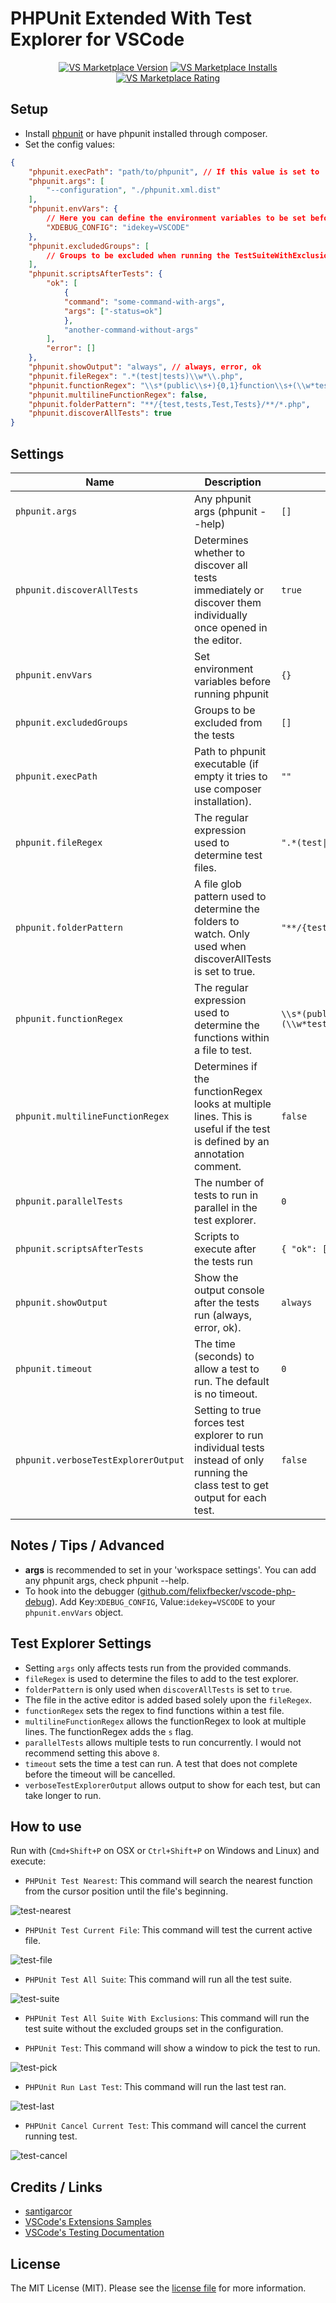 # PHPUnit Extended With Test Explorer for VSCode

<p align="center">
  <a href="https://marketplace.visualstudio.com/items?itemName=RobertOstermann.phpunit-extended-test-explorer"><img src="https://vsmarketplacebadge.apphb.com/version-short/RobertOstermann.phpunit-extended-test-explorer.svg" alt="VS Marketplace Version"></a>
  <a href="https://marketplace.visualstudio.com/items?itemName=RobertOstermann.phpunit-extended-test-explorer"><img src="https://vsmarketplacebadge.apphb.com/installs-short/RobertOstermann.phpunit-extended-test-explorer.svg" alt="VS Marketplace Installs"></a>
  <a href="https://marketplace.visualstudio.com/items?itemName=RobertOstermann.phpunit-extended-test-explorer"><img src="https://vsmarketplacebadge.apphb.com/rating-short/RobertOstermann.phpunit-extended-test-explorer.svg" alt="VS Marketplace Rating"></a>
</p>

## Setup

- Install [phpunit](https://phpunit.de/) or have phpunit installed through composer.
- Set the config values:

```JSON
{
    "phpunit.execPath": "path/to/phpunit", // If this value is set to '' it will try to use the composer phpunit installation.
    "phpunit.args": [
        "--configuration", "./phpunit.xml.dist"
    ],
    "phpunit.envVars": {
        // Here you can define the environment variables to be set before executing phpunit
        "XDEBUG_CONFIG": "idekey=VSCODE"
    },
    "phpunit.excludedGroups": [
        // Groups to be excluded when running the TestSuiteWithExclusions command
    ],
    "phpunit.scriptsAfterTests": {
        "ok": [
            {
            "command": "some-command-with-args",
            "args": ["-status=ok"]
            },
            "another-command-without-args"
        ],
        "error": []
    },
    "phpunit.showOutput": "always", // always, error, ok
    "phpunit.fileRegex": ".*(test|tests)\\w*\\.php",
    "phpunit.functionRegex": "\\s*(public\\s+){0,1}function\\s+(\\w*test\\w*)\\s*\\(",
    "phpunit.multilineFunctionRegex": false,
    "phpunit.folderPattern": "**/{test,tests,Test,Tests}/**/*.php",
    "phpunit.discoverAllTests": true
}
```

## Settings

| Name                                | Description                                                                                                                      | Default                                                  |
| ----------------------------------- | -------------------------------------------------------------------------------------------------------------------------------- | -------------------------------------------------------- |
| `phpunit.args`                      | Any phpunit args (phpunit --help)                                                                                                | `[]`                                                     |
| `phpunit.discoverAllTests`          | Determines whether to discover all tests immediately or discover them individually once opened in the editor.                    | `true`                                                   |
| `phpunit.envVars`                   | Set environment variables before running phpunit                                                                                 | `{}`                                                     |
| `phpunit.excludedGroups`            | Groups to be excluded from the tests                                                                                             | `[]`                                                     |
| `phpunit.execPath`                  | Path to phpunit executable (if empty it tries to use composer installation).                                                     | `""`                                                     |
| `phpunit.fileRegex`                 | The regular expression used to determine test files.                                                                             | `".*(test\|tests)\\w\*\\.php"`                           |
| `phpunit.folderPattern`             | A file glob pattern used to determine the folders to watch. Only used when discoverAllTests is set to true.                      | `"**/{test,tests,Test,Tests}/**/*.php"`                  |
| `phpunit.functionRegex`             | The regular expression used to determine the functions within a file to test.                                                    | `\\s*(public\\s+){0,1}function\\s+(\\w*test\\w*)\\s*\\(` |
| `phpunit.multilineFunctionRegex`    | Determines if the functionRegex looks at multiple lines. This is useful if the test is defined by an annotation comment.         | `false`                                                  |
| `phpunit.parallelTests`             | The number of tests to run in parallel in the test explorer.                                                                     | `0`                                                      |
| `phpunit.scriptsAfterTests`         | Scripts to execute after the tests run                                                                                           | `{ "ok": [], "error": []}`                               |
| `phpunit.showOutput`                | Show the output console after the tests run (always, error, ok).                                                                 | `always`                                                 |
| `phpunit.timeout`                   | The time (seconds) to allow a test to run. The default is no timeout.                                                            | `0`                                                      |
| `phpunit.verboseTestExplorerOutput` | Setting to true forces test explorer to run individual tests instead of only running the class test to get output for each test. | `false`                                                  |

## Notes / Tips / Advanced

- **args** is recommended to set in your 'workspace settings'. You can add any phpunit args, check phpunit --help.
- To hook into the debugger ([github.com/felixfbecker/vscode-php-debug](https://github.com/felixfbecker/vscode-php-debug)). Add Key:`XDEBUG_CONFIG`, Value:`idekey=VSCODE` to your `phpunit.envVars` object.

## Test Explorer Settings

- Setting `args` only affects tests run from the provided commands.
- `fileRegex` is used to determine the files to add to the test explorer.
- `folderPattern` is only used when `discoverAllTests` is set to `true`.
- The file in the active editor is added based solely upon the `fileRegex`.
- `functionRegex` sets the regex to find functions within a test file.
- `multilineFunctionRegex` allows the functionRegex to look at multiple lines. The functionRegex adds the `s` flag.
- `parallelTests` allows multiple tests to run concurrently. I would not recommend setting this above `8`.
- `timeout` sets the time a test can run. A test that does not complete before the timeout will be cancelled.
- `verboseTestExplorerOutput` allows output to show for each test, but can take longer to run.

## How to use

Run with (`Cmd+Shift+P` on OSX or `Ctrl+Shift+P` on Windows and Linux) and execute:

- `PHPUnit Test Nearest`: This command will search the nearest function from the cursor position until the file's beginning.

![test-nearest](images/test-nearest.gif)

- `PHPUnit Test Current File`: This command will test the current active file.

![test-file](images/test-file.gif)

- `PHPUnit Test All Suite`: This command will run all the test suite.

![test-suite](images/test-suite.gif)

- `PHPUnit Test All Suite With Exclusions`: This command will run the test suite without the excluded groups set in the configuration.

- `PHPUnit Test`: This command will show a window to pick the test to run.

![test-pick](images/test-pick.gif)

- `PHPUnit Run Last Test`: This command will run the last test ran.

![test-last](images/test-last.gif)

- `PHPUnit Cancel Current Test`: This command will cancel the current running test.

![test-cancel](images/test-cancel.gif)

## Credits / Links

- [santigarcor](https://github.com/santigarcor/vscode-phpunit-extended)
- [VSCode's Extensions Samples](https://github.com/microsoft/vscode-extension-samples/tree/main/test-provider-sample)
- [VSCode's Testing Documentation](https://code.visualstudio.com/api/extension-guides/testing)

## License

The MIT License (MIT). Please see the [license file](LICENSE.md) for more information.
